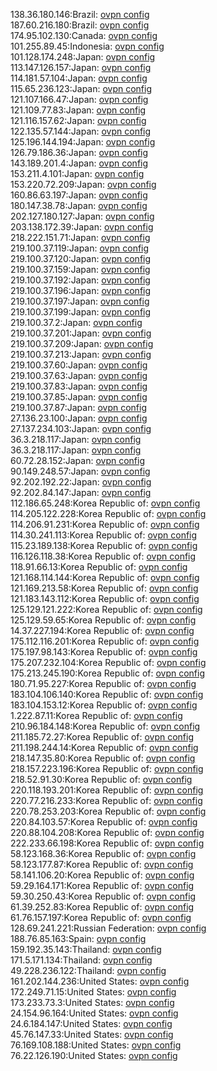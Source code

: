 138.36.180.146:Brazil: [ovpn config](vpn/138_36_180_146.ovpn)  
187.60.216.180:Brazil: [ovpn config](vpn/187_60_216_180.ovpn)  
174.95.102.130:Canada: [ovpn config](vpn/174_95_102_130.ovpn)  
101.255.89.45:Indonesia: [ovpn config](vpn/101_255_89_45.ovpn)  
101.128.174.248:Japan: [ovpn config](vpn/101_128_174_248.ovpn)  
113.147.126.157:Japan: [ovpn config](vpn/113_147_126_157.ovpn)  
114.181.57.104:Japan: [ovpn config](vpn/114_181_57_104.ovpn)  
115.65.236.123:Japan: [ovpn config](vpn/115_65_236_123.ovpn)  
121.107.166.47:Japan: [ovpn config](vpn/121_107_166_47.ovpn)  
121.109.77.83:Japan: [ovpn config](vpn/121_109_77_83.ovpn)  
121.116.157.62:Japan: [ovpn config](vpn/121_116_157_62.ovpn)  
122.135.57.144:Japan: [ovpn config](vpn/122_135_57_144.ovpn)  
125.196.144.194:Japan: [ovpn config](vpn/125_196_144_194.ovpn)  
126.79.186.36:Japan: [ovpn config](vpn/126_79_186_36.ovpn)  
143.189.201.4:Japan: [ovpn config](vpn/143_189_201_4.ovpn)  
153.211.4.101:Japan: [ovpn config](vpn/153_211_4_101.ovpn)  
153.220.72.209:Japan: [ovpn config](vpn/153_220_72_209.ovpn)  
160.86.63.197:Japan: [ovpn config](vpn/160_86_63_197.ovpn)  
180.147.38.78:Japan: [ovpn config](vpn/180_147_38_78.ovpn)  
202.127.180.127:Japan: [ovpn config](vpn/202_127_180_127.ovpn)  
203.138.172.39:Japan: [ovpn config](vpn/203_138_172_39.ovpn)  
218.222.151.71:Japan: [ovpn config](vpn/218_222_151_71.ovpn)  
219.100.37.119:Japan: [ovpn config](vpn/219_100_37_119.ovpn)  
219.100.37.120:Japan: [ovpn config](vpn/219_100_37_120.ovpn)  
219.100.37.159:Japan: [ovpn config](vpn/219_100_37_159.ovpn)  
219.100.37.192:Japan: [ovpn config](vpn/219_100_37_192.ovpn)  
219.100.37.196:Japan: [ovpn config](vpn/219_100_37_196.ovpn)  
219.100.37.197:Japan: [ovpn config](vpn/219_100_37_197.ovpn)  
219.100.37.199:Japan: [ovpn config](vpn/219_100_37_199.ovpn)  
219.100.37.2:Japan: [ovpn config](vpn/219_100_37_2.ovpn)  
219.100.37.201:Japan: [ovpn config](vpn/219_100_37_201.ovpn)  
219.100.37.209:Japan: [ovpn config](vpn/219_100_37_209.ovpn)  
219.100.37.213:Japan: [ovpn config](vpn/219_100_37_213.ovpn)  
219.100.37.60:Japan: [ovpn config](vpn/219_100_37_60.ovpn)  
219.100.37.63:Japan: [ovpn config](vpn/219_100_37_63.ovpn)  
219.100.37.83:Japan: [ovpn config](vpn/219_100_37_83.ovpn)  
219.100.37.85:Japan: [ovpn config](vpn/219_100_37_85.ovpn)  
219.100.37.87:Japan: [ovpn config](vpn/219_100_37_87.ovpn)  
27.136.23.100:Japan: [ovpn config](vpn/27_136_23_100.ovpn)  
27.137.234.103:Japan: [ovpn config](vpn/27_137_234_103.ovpn)  
36.3.218.117:Japan: [ovpn config](vpn/36_3_218_117.ovpn)  
36.3.218.117:Japan: [ovpn config](vpn/36_3_218_117.ovpn)  
60.72.28.152:Japan: [ovpn config](vpn/60_72_28_152.ovpn)  
90.149.248.57:Japan: [ovpn config](vpn/90_149_248_57.ovpn)  
92.202.192.22:Japan: [ovpn config](vpn/92_202_192_22.ovpn)  
92.202.84.147:Japan: [ovpn config](vpn/92_202_84_147.ovpn)  
112.186.65.248:Korea Republic of: [ovpn config](vpn/112_186_65_248.ovpn)  
114.205.122.228:Korea Republic of: [ovpn config](vpn/114_205_122_228.ovpn)  
114.206.91.231:Korea Republic of: [ovpn config](vpn/114_206_91_231.ovpn)  
114.30.241.113:Korea Republic of: [ovpn config](vpn/114_30_241_113.ovpn)  
115.23.189.138:Korea Republic of: [ovpn config](vpn/115_23_189_138.ovpn)  
116.126.118.38:Korea Republic of: [ovpn config](vpn/116_126_118_38.ovpn)  
118.91.66.13:Korea Republic of: [ovpn config](vpn/118_91_66_13.ovpn)  
121.168.114.144:Korea Republic of: [ovpn config](vpn/121_168_114_144.ovpn)  
121.169.213.58:Korea Republic of: [ovpn config](vpn/121_169_213_58.ovpn)  
121.183.143.112:Korea Republic of: [ovpn config](vpn/121_183_143_112.ovpn)  
125.129.121.222:Korea Republic of: [ovpn config](vpn/125_129_121_222.ovpn)  
125.129.59.65:Korea Republic of: [ovpn config](vpn/125_129_59_65.ovpn)  
14.37.227.194:Korea Republic of: [ovpn config](vpn/14_37_227_194.ovpn)  
175.112.116.201:Korea Republic of: [ovpn config](vpn/175_112_116_201.ovpn)  
175.197.98.143:Korea Republic of: [ovpn config](vpn/175_197_98_143.ovpn)  
175.207.232.104:Korea Republic of: [ovpn config](vpn/175_207_232_104.ovpn)  
175.213.245.190:Korea Republic of: [ovpn config](vpn/175_213_245_190.ovpn)  
180.71.95.227:Korea Republic of: [ovpn config](vpn/180_71_95_227.ovpn)  
183.104.106.140:Korea Republic of: [ovpn config](vpn/183_104_106_140.ovpn)  
183.104.153.12:Korea Republic of: [ovpn config](vpn/183_104_153_12.ovpn)  
1.222.87.11:Korea Republic of: [ovpn config](vpn/1_222_87_11.ovpn)  
210.96.184.148:Korea Republic of: [ovpn config](vpn/210_96_184_148.ovpn)  
211.185.72.27:Korea Republic of: [ovpn config](vpn/211_185_72_27.ovpn)  
211.198.244.14:Korea Republic of: [ovpn config](vpn/211_198_244_14.ovpn)  
218.147.35.80:Korea Republic of: [ovpn config](vpn/218_147_35_80.ovpn)  
218.157.223.196:Korea Republic of: [ovpn config](vpn/218_157_223_196.ovpn)  
218.52.91.30:Korea Republic of: [ovpn config](vpn/218_52_91_30.ovpn)  
220.118.193.201:Korea Republic of: [ovpn config](vpn/220_118_193_201.ovpn)  
220.77.216.233:Korea Republic of: [ovpn config](vpn/220_77_216_233.ovpn)  
220.78.253.203:Korea Republic of: [ovpn config](vpn/220_78_253_203.ovpn)  
220.84.103.57:Korea Republic of: [ovpn config](vpn/220_84_103_57.ovpn)  
220.88.104.208:Korea Republic of: [ovpn config](vpn/220_88_104_208.ovpn)  
222.233.66.198:Korea Republic of: [ovpn config](vpn/222_233_66_198.ovpn)  
58.123.168.36:Korea Republic of: [ovpn config](vpn/58_123_168_36.ovpn)  
58.123.177.87:Korea Republic of: [ovpn config](vpn/58_123_177_87.ovpn)  
58.141.106.20:Korea Republic of: [ovpn config](vpn/58_141_106_20.ovpn)  
59.29.164.171:Korea Republic of: [ovpn config](vpn/59_29_164_171.ovpn)  
59.30.250.43:Korea Republic of: [ovpn config](vpn/59_30_250_43.ovpn)  
61.39.252.83:Korea Republic of: [ovpn config](vpn/61_39_252_83.ovpn)  
61.76.157.197:Korea Republic of: [ovpn config](vpn/61_76_157_197.ovpn)  
128.69.241.221:Russian Federation: [ovpn config](vpn/128_69_241_221.ovpn)  
188.76.85.163:Spain: [ovpn config](vpn/188_76_85_163.ovpn)  
159.192.35.143:Thailand: [ovpn config](vpn/159_192_35_143.ovpn)  
171.5.171.134:Thailand: [ovpn config](vpn/171_5_171_134.ovpn)  
49.228.236.122:Thailand: [ovpn config](vpn/49_228_236_122.ovpn)  
161.202.144.236:United States: [ovpn config](vpn/161_202_144_236.ovpn)  
172.249.71.15:United States: [ovpn config](vpn/172_249_71_15.ovpn)  
173.233.73.3:United States: [ovpn config](vpn/173_233_73_3.ovpn)  
24.154.96.164:United States: [ovpn config](vpn/24_154_96_164.ovpn)  
24.6.184.147:United States: [ovpn config](vpn/24_6_184_147.ovpn)  
45.76.147.33:United States: [ovpn config](vpn/45_76_147_33.ovpn)  
76.169.108.188:United States: [ovpn config](vpn/76_169_108_188.ovpn)  
76.22.126.190:United States: [ovpn config](vpn/76_22_126_190.ovpn)  
